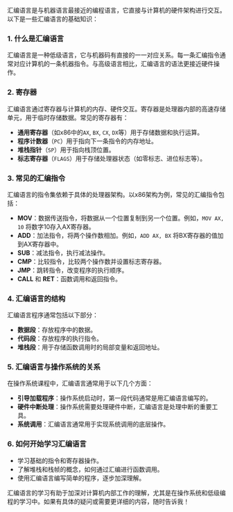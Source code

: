 汇编语言是与机器语言最接近的编程语言，它直接与计算机的硬件架构进行交互。以下是一些汇编语言的基础知识：

### 1. **什么是汇编语言**
   汇编语言是一种低级语言，它与机器码有直接的一一对应关系。每一条汇编指令通常对应计算机的一条机器指令。与高级语言相比，汇编语言的语法更接近硬件操作。

### 2. **寄存器**
   汇编语言通过寄存器与计算机的内存、硬件交互。寄存器是处理器内部的高速存储单元，用于临时存储数据。常见的寄存器有：
   - **通用寄存器**（如x86中的`AX`, `BX`, `CX`, `DX`等）用于存储数据和执行运算。
   - **程序计数器**（`PC`）用于指向下一条指令的内存地址。
   - **堆栈指针**（`SP`）用于指向栈顶位置。
   - **标志寄存器**（`FLAGS`）用于存储处理器状态（如零标志、进位标志等）。

### 3. **常见的汇编指令**
   汇编语言的指令集依赖于具体的处理器架构。以x86架构为例，常见的汇编指令包括：
   - **MOV**：数据传送指令，将数据从一个位置复制到另一个位置。例如，`MOV AX, 10` 将数字10存入AX寄存器。
   - **ADD**：加法指令，将两个操作数相加。例如，`ADD AX, BX` 将BX寄存器的值加到AX寄存器中。
   - **SUB**：减法指令，执行减法操作。
   - **CMP**：比较指令，比较两个操作数并设置标志寄存器。
   - **JMP**：跳转指令，改变程序的执行顺序。
   - **CALL** 和 **RET**：函数调用和返回指令。

### 4. **汇编语言的结构**
   汇编语言程序通常包括以下部分：
   - **数据段**：存放程序中的数据。
   - **代码段**：存放程序的执行指令。
   - **堆栈段**：用于存储函数调用时的局部变量和返回地址。

### 5. **汇编语言与操作系统的关系**
   在操作系统课程中，汇编语言通常用于以下几个方面：
   - **引导加载程序**：操作系统启动时，第一段代码通常是用汇编语言编写的。
   - **硬件中断处理**：操作系统需要处理硬件中断，汇编语言是处理中断的重要工具。
   - **系统调用**：汇编语言通常用于实现系统调用的底层操作。

### 6. **如何开始学习汇编语言**
   - 学习基础的指令和寄存器操作。
   - 了解堆栈和栈帧的概念，如何通过汇编进行函数调用。
   - 使用汇编语言编写简单的程序，逐步加深理解。

汇编语言的学习有助于加深对计算机内部工作的理解，尤其是在操作系统和低级编程的学习中。如果有具体的疑问或需要更详细的内容，随时告诉我！